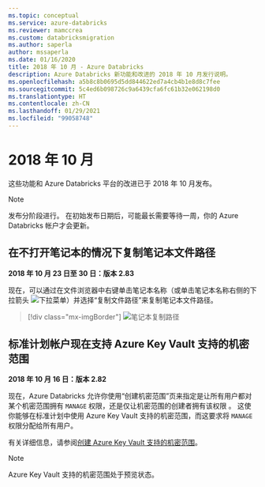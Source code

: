```yaml
---
ms.topic: conceptual
ms.service: azure-databricks
ms.reviewer: mamccrea
ms.custom: databricksmigration
ms.author: saperla
author: mssaperla
ms.date: 01/16/2020
title: 2018 年 10 月 - Azure Databricks
description: Azure Databricks 新功能和改进的 2018 年 10 月发行说明。
ms.openlocfilehash: a5b8c8b0695d5dd844622ed7a4cb4b1e8d8c7fee
ms.sourcegitcommit: 5c4ed6b098726c9a6439cfa6fc61b32e062198d0
ms.translationtype: HT
ms.contentlocale: zh-CN
ms.lasthandoff: 01/29/2021
ms.locfileid: "99058748"
---
```

# <a name="october-2018"></a>2018 年 10 月

这些功能和 Azure Databricks 平台的改进已于 2018 年 10 月发布。

> [!NOTE]
>
> 发布分阶段进行。 在初始发布日期后，可能最长需要等待一周，你的 Azure Databricks 帐户才会更新。

## <a name="copy-notebook-file-path-without-opening-notebook"></a>在不打开笔记本的情况下复制笔记本文件路径

**2018 年 10 月 23 日至 30 日：版本 2.83**

现在，可以通过在文件浏览器中右键单击笔记本名称（或单击笔记本名称右侧的下拉箭头 ![下拉菜单](../../../_static/images/icons/menu-dropdown.png)）并选择“复制文件路径”来复制笔记本文件路径。

> [!div class="mx-imgBorder"]
> ![笔记本复制路径](../../../_static/images/workspace/copy-file-path.png)

## <a name="azure-key-vault-backed-secret-scopes-now-supported-on-standard-plan-accounts"></a>标准计划帐户现在支持 Azure Key Vault 支持的机密范围

**2018 年 10 月 16 日：版本 2.82**

现在，Azure Databricks 允许你使用“创建机密范围”页来指定是让所有用户都对某个机密范围拥有 `MANAGE` 权限，还是仅让机密范围的创建者拥有该权限 。 这使你能够在标准计划中使用 Azure Key Vault 支持的机密范围，而这要求将 `MANAGE` 权限分配给所有用户。

有关详细信息，请参阅[创建 Azure Key Vault 支持的机密范围](../../../security/secrets/secret-scopes.md#akv-ss)。

> [!NOTE]
>
> Azure Key Vault 支持的机密范围处于预览状态。